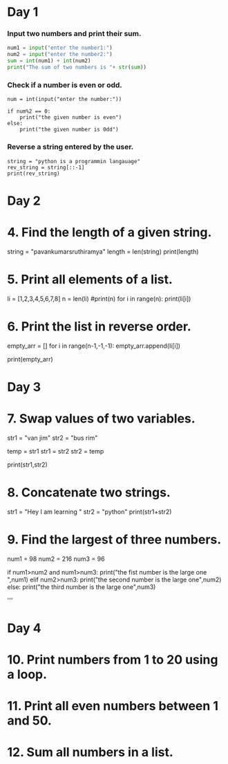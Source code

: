 
# Day 1

### Input two numbers and print their sum.

```python
num1 = input("enter the number1:")
num2 = input("enter the number2:")
sum = int(num1) + int(num2)
print("The sum of two numbers is "+ str(sum))
```
### Check if a number is even or odd.

```
num = int(input("enter the number:"))

if num%2 == 0:
    print("the given number is even")
else:
    print("the given number is 0dd")
```
    
### Reverse a string entered by the user.
```
string = "python is a programmin langauage"
rev_string = string[::-1]
print(rev_string)
```

# Day 2

# 4. Find the length of a given string.

string = "pavankumarsruthiramya"
length = len(string)
print(length)

# 5. Print all elements of a list.
li = [1,2,3,4,5,6,7,8]
n = len(li)
#print(n)
for i in range(n):
    print(li[i])
    
# 6. Print the list in reverse order.
empty_arr = []
for i in range(n-1,-1,-1):
    empty_arr.append(li[i])

print(empty_arr)


# Day 3
# 7. Swap values of two variables.

str1 = "van jim"
str2 = "bus rim"

temp = str1
str1 = str2
str2 = temp


print(str1,str2)

# 8. Concatenate two strings.

str1 = "Hey I am learning "
str2 = "python"
print(str1+str2)


# 9. Find the largest of three numbers.

num1 = 98
num2 = 216
num3 = 96

if num1>num2 and num1>num3:
    print("the fist number is the large one ",num1)
elif num2>num3:
    print("the second number is the large one",num2)
else:
    print("the third number is the large one",num3)
    
'''
# Day 4
# 10. Print numbers from 1 to 20 using a loop.


# 11. Print all even numbers between 1 and 50.
# 12. Sum all numbers in a list.
